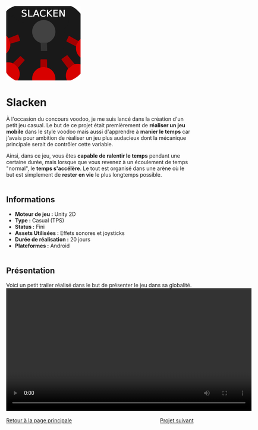 <img src="./Images/Slacken_1.png" alt="Slacken Logo" width="200" height="200">

# Slacken

  À l'occasion du concours voodoo, je me suis lancé dans la création d'un petit jeu casual. Le but de ce projet était premièrement de **réaliser un jeu mobile** dans le style voodoo mais aussi d'apprendre à **manier le temps** car j'avais pour ambition de réaliser un jeu plus audacieux dont la mécanique principale serait de contrôler cette variable.
  
  Ainsi, dans ce jeu, vous êtes **capable de ralentir le temps** pendant une certaine durée, mais lorsque que vous revenez à un écoulement de temps "normal", le **temps s'accélère**. Le tout est organisé dans une arène où le but est simplement de **rester en vie** le plus longtemps possible.
<br><br>

## Informations
- **Moteur de jeu :** Unity 2D
- **Type :** Casual (TPS)
- **Status :** Fini
- **Assets Utilisées :** Effets sonores et joysticks
- **Durée de réalisation :** 20 jours
- **Plateformes :** Android
<br><br>

## Présentation
  Voici un petit trailer réalisé dans le but de présenter le jeu dans sa globalité.
<video width="660" controls>
  <source src="./Videos/TrailerSlacken.mp4" type="video/mp4">
  Votre navigateur ne supporte pas la lecture de vidéos HTML5.
</video>
<br>

<div style="display: flex; justify-content: space-between;">
    <div><a href="./index.html">Retour à la page principale</a></div>
    <div><a href="./rocknfall.html">Projet suivant</a></div>
</div>
